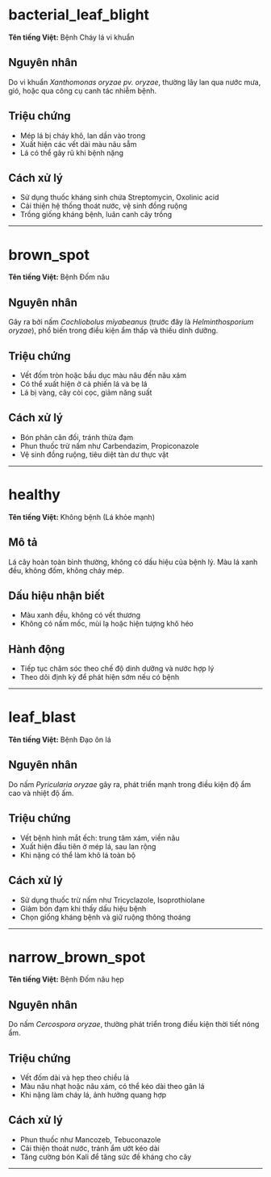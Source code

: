 # bacterial_leaf_blight
**Tên tiếng Việt:** Bệnh Cháy lá vi khuẩn

## Nguyên nhân
Do vi khuẩn *Xanthomonas oryzae pv. oryzae*, thường lây lan qua nước mưa, gió, hoặc qua công cụ canh tác nhiễm bệnh.

## Triệu chứng
- Mép lá bị cháy khô, lan dần vào trong
- Xuất hiện các vết dài màu nâu sẫm
- Lá có thể gãy rũ khi bệnh nặng

## Cách xử lý
- Sử dụng thuốc kháng sinh chứa Streptomycin, Oxolinic acid
- Cải thiện hệ thống thoát nước, vệ sinh đồng ruộng
- Trồng giống kháng bệnh, luân canh cây trồng

---

# brown_spot
**Tên tiếng Việt:** Bệnh Đốm nâu

## Nguyên nhân
Gây ra bởi nấm *Cochliobolus miyabeanus* (trước đây là *Helminthosporium oryzae*), phổ biến trong điều kiện ẩm thấp và thiếu dinh dưỡng.

## Triệu chứng
- Vết đốm tròn hoặc bầu dục màu nâu đến nâu xám
- Có thể xuất hiện ở cả phiến lá và bẹ lá
- Lá bị vàng, cây còi cọc, giảm năng suất

## Cách xử lý
- Bón phân cân đối, tránh thừa đạm
- Phun thuốc trừ nấm như Carbendazim, Propiconazole
- Vệ sinh đồng ruộng, tiêu diệt tàn dư thực vật

---

# healthy
**Tên tiếng Việt:** Không bệnh (Lá khỏe mạnh)

## Mô tả
Lá cây hoàn toàn bình thường, không có dấu hiệu của bệnh lý. Màu lá xanh đều, không đốm, không cháy mép.

## Dấu hiệu nhận biết
- Màu xanh đều, không có vết thương
- Không có nấm mốc, mùi lạ hoặc hiện tượng khô héo

## Hành động
- Tiếp tục chăm sóc theo chế độ dinh dưỡng và nước hợp lý
- Theo dõi định kỳ để phát hiện sớm nếu có bệnh

---

# leaf_blast
**Tên tiếng Việt:** Bệnh Đạo ôn lá

## Nguyên nhân
Do nấm *Pyricularia oryzae* gây ra, phát triển mạnh trong điều kiện độ ẩm cao và nhiệt độ ấm.

## Triệu chứng
- Vết bệnh hình mắt ếch: trung tâm xám, viền nâu
- Xuất hiện đầu tiên ở mép lá, sau lan rộng
- Khi nặng có thể làm khô lá toàn bộ

## Cách xử lý
- Sử dụng thuốc trừ nấm như Tricyclazole, Isoprothiolane
- Giảm bón đạm khi thấy dấu hiệu bệnh
- Chọn giống kháng bệnh và giữ ruộng thông thoáng

---

# narrow_brown_spot
**Tên tiếng Việt:** Bệnh Đốm nâu hẹp

## Nguyên nhân
Do nấm *Cercospora oryzae*, thường phát triển trong điều kiện thời tiết nóng ẩm.

## Triệu chứng
- Vết đốm dài và hẹp theo chiều lá
- Màu nâu nhạt hoặc nâu xám, có thể kéo dài theo gân lá
- Khi nặng làm cháy lá, ảnh hưởng quang hợp

## Cách xử lý
- Phun thuốc như Mancozeb, Tebuconazole
- Cải thiện thoát nước, tránh ẩm ướt kéo dài
- Tăng cường bón Kali để tăng sức đề kháng cho cây

---
